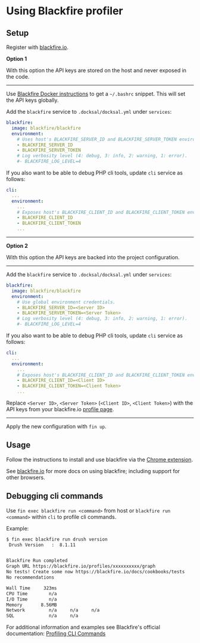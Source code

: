 # Using Blackfire profiler

## Setup

Register with [blackfire.io](https://blackfire.io/signup).

**Option 1**

With this option the API keys are stored on the host and never exposed in the code.

---

Use [Blackfire Docker instructions](https://blackfire.io/docs/integrations/docker) to get a `~/.bashrc` snippet. 
This will set the API keys globally.

Add the `blackfire` service to `.docksal/docksal.yml` under `services`:

```yaml
blackfire:
  image: blackfire/blackfire
  environment:
    # Uses host's BLACKFIRE_SERVER_ID and BLACKFIRE_SERVER_TOKEN environment variables.
    - BLACKFIRE_SERVER_ID
    - BLACKFIRE_SERVER_TOKEN
    # Log verbosity level (4: debug, 3: info, 2: warning, 1: error).
    #- BLACKFIRE_LOG_LEVEL=4
```

If you also want to be able to debug PHP cli tools, update `cli` service as follows:

```yaml
cli:
  ...
  environment:
    ...
    # Exposes host's BLACKFIRE_CLIENT_ID and BLACKFIRE_CLIENT_TOKEN environment variables.
    - BLACKFIRE_CLIENT_ID
    - BLACKFIRE_CLIENT_TOKEN
    ...
```

---

**Option 2**

With this option the API keys are backed into the project configuration. 

---

Add the `blackfire` service to `.docksal/docksal.yml` under `services`:

```yaml
blackfire:
  image: blackfire/blackfire
  environment:
    # Use global environment credentials.
    - BLACKFIRE_SERVER_ID=<Server ID>
    - BLACKFIRE_SERVER_TOKEN=<Server Token>
    # Log verbosity level (4: debug, 3: info, 2: warning, 1: error).
    #- BLACKFIRE_LOG_LEVEL=4
```

If you also want to be able to debug PHP cli tools, update `cli` service as follows:

```yaml
cli:
  ...
  environment:
    ...
    # Exposes host's BLACKFIRE_CLIENT_ID and BLACKFIRE_CLIENT_TOKEN environment variables.
    - BLACKFIRE_CLIENT_ID=<Client ID>
    - BLACKFIRE_CLIENT_TOKEN=<Client Token>
    ...
```

Replace `<Server ID>`, `<Server Token>` (`<Client ID>`, `<Client Token>`) with the API keys from your blackfire.io [profile page](https://blackfire.io/account).

---

Apply the new configuration with `fin up`.


## Usage

Follow the instructions to install and use blackfire via the [Chrome extension](https://blackfire.io/docs/integrations/chrome).

See [blackfire.io](https://blackfire.io/docs/introduction) for more docs on using blackfire; including support for other browsers.


## Debugging cli commands

Use `fin exec blackfire run <command>` from host or `blackfire run <command>` within `cli` to profile cli commands.

Example:

```bash
$ fin exec blackfire run drush version
 Drush Version   :  8.1.11 


Blackfire Run completed
Graph URL https://blackfire.io/profiles/xxxxxxxxxx/graph
No tests! Create some now https://blackfire.io/docs/cookbooks/tests
No recommendations

Wall Time     323ms
CPU Time        n/a
I/O Time        n/a
Memory       8.56MB
Network         n/a     n/a     n/a
SQL             n/a     n/a
```
 
For additional information and examples see Blackfire's official documentation: [Profiling CLI Commands](https://blackfire.io/docs/cookbooks/profiling-cli)
